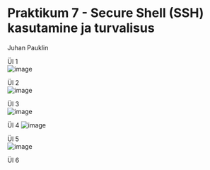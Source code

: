 # Praktikum 7 - Secure Shell (SSH) kasutamine ja turvalisus
Juhan Pauklin

Ül 1  
![image](https://github.com/JuhanPauklin/AndmeturbePraktikumid/assets/90179916/0811498e-3d44-412e-a6f5-f62c3b3a0f4a)

Ül 2  
![image](https://github.com/JuhanPauklin/AndmeturbePraktikumid/assets/90179916/86a5d601-f42f-43d7-97a6-cfa1b12dcfb1)

Ül 3  
![image](https://github.com/JuhanPauklin/AndmeturbePraktikumid/assets/90179916/a38b06c6-68c9-4ec4-b72b-7dc13624dc0a)

Ül 4
![image](https://github.com/JuhanPauklin/AndmeturbePraktikumid/assets/90179916/af012928-0407-45b7-ba94-24d8a98a032a)

Ül 5  
![image](https://github.com/JuhanPauklin/AndmeturbePraktikumid/assets/90179916/adbefebb-24f4-4abd-a5de-079e1ccd0314)

Ül 6  




